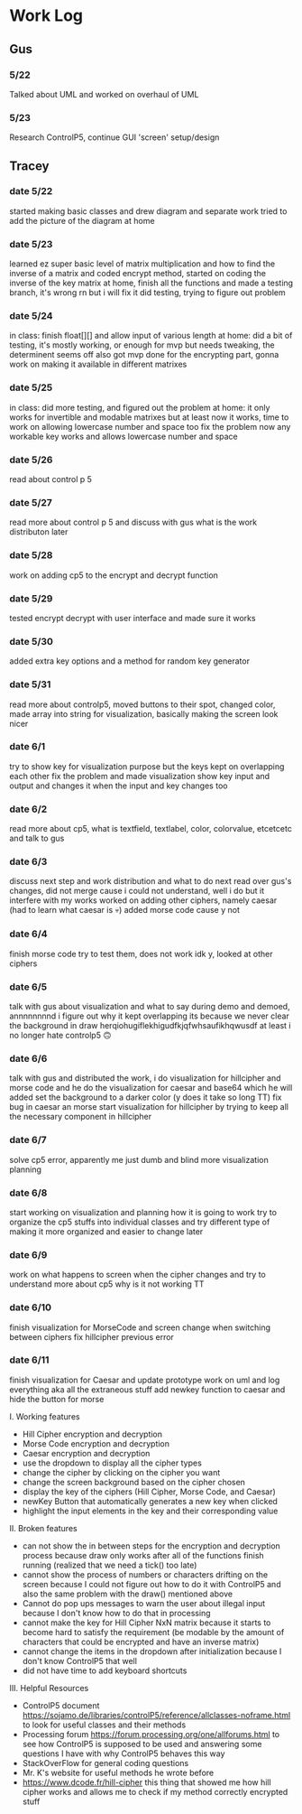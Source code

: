 # Work Log

## Gus

### 5/22

Talked about UML and worked on overhaul of UML

### 5/23

Research ControlP5, continue GUI 'screen' setup/design


## Tracey

### date 5/22

started making basic classes and drew diagram and separate work
tried to add the picture of the diagram at home

### date 5/23

learned ez super basic level of matrix multiplication and how to find the inverse of a matrix and coded encrypt method, started on coding the inverse of the key matrix
at home, finish all the functions and made a testing branch, it's wrong rn but i will fix it
did testing, trying to figure out problem

### date 5/24

in class: finish float[][] and allow input of various length
at home: did a bit of testing, it's mostly working, or enough for mvp but needs tweaking, the determinent seems off
also got mvp done for the encrypting part, gonna work on making it available in different matrixes

### date 5/25

in class: did more testing, and figured out the problem
at home: it only works for invertible and modable matrixes but at least now it works, time to work on allowing lowercase number and space too
fix the problem now any workable key works and allows lowercase number and space

### date 5/26

read about control p 5

### date 5/27

read more about control p 5 and discuss with gus what is the work distributon later

### date 5/28

work on adding cp5 to the encrypt and decrypt function

### date 5/29

tested encrypt decrypt with user interface and made sure it works

### date 5/30

added extra key options and a method for random key generator

### date 5/31

read more about controlp5, moved buttons to their spot, changed color, made array into string for visualization, basically making the screen look nicer

### date 6/1

try to show key for visualization purpose but the keys kept on overlapping each other
fix the problem and made visualization show key input and output and changes it when the input and key changes too

### date 6/2

read more about cp5, what is textfield, textlabel, color, colorvalue, etcetcetc and talk to gus

### date 6/3

discuss next step and work distribution and what to do next
read over gus's changes, did not merge cause i could not understand, well i do but it interfere with my works
worked on adding other ciphers, namely caesar (had to learn what caesar is 💀)
added morse code cause y not

### date 6/4

finish morse code
try to test them, does not work idk y, looked at other ciphers

### date 6/5

talk with gus about visualization and what to say during demo and demoed, annnnnnnnd i figure out why it kept overlapping its because we never clear the background in draw herqiohugiflekhigudfkjqfwhsaufikhqwusdf
at least i no longer hate controlp5 🙃

### date 6/6

talk with gus and distributed the work, i do visualization for hillcipher and morse code and he do the visualization for caesar and base64 which he will added
set the background to a darker color (y does it take so long TT)
fix bug in caesar an morse
start visualization for hillcipher by trying to keep all the necessary component in hillcipher

### date 6/7

solve cp5 error, apparently me just dumb and blind
more visualization planning

### date 6/8

start working on visualization and planning how it is going to work
try to organize the cp5 stuffs into individual classes and try different type of making it more organized and easier to change later

### date 6/9

work on what happens to screen when the cipher changes and try to understand more about cp5 why is it not working TT

### date 6/10

finish visualization for MorseCode and screen change when switching between ciphers
fix hillcipher previous error

### date 6/11

finish visualization for Caesar and update prototype work on uml and log everything aka all the extraneous stuff
add newkey function to caesar and hide the button for morse


I. Working features
- Hill Cipher encryption and decryption
- Morse Code encryption and decryption
- Caesar encryption and decryption
- use the dropdown to display all the cipher types
- change the cipher by clicking on the cipher you want
- change the screen background based on the cipher chosen
- display the key of the ciphers (Hill Cipher, Morse Code, and Caesar)
- newKey Button that automatically generates a new key when clicked
- highlight the input elements in the key and their corresponding value

II. Broken features
- can not show the in between steps for the encryption and decryption process because draw only works after all of the functions finish running (realized that we need a tick() too late)
- cannot show the process of numbers or characters drifting on the screen because I could not figure out how to do it with ControlP5 and also the same problem with the draw() mentioned above
- Cannot do pop ups messages to warn the user about illegal input because I don't know how to do that in processing
- cannot make the key for Hill Cipher NxN matrix because it starts to become hard to satisfy the requirement (be modable by the amount of characters that could be encrypted and have an inverse matrix)
- cannot change the items in the dropdown after initialization because I don't know ControlP5 that well
- did not have time to add keyboard shortcuts

III. Helpful Resources
- ControlP5 document https://sojamo.de/libraries/controlP5/reference/allclasses-noframe.html to look for useful classes and their methods
- Processing forum https://forum.processing.org/one/allforums.html to see how ControlP5 is supposed to be used and answering some questions I have with why ControlP5 behaves this way
- StackOverFlow for general coding questions
- Mr. K's website for useful methods he wrote before
- https://www.dcode.fr/hill-cipher this thing that showed me how hill cipher works and allows me to check if my method correctly encrypted stuff
